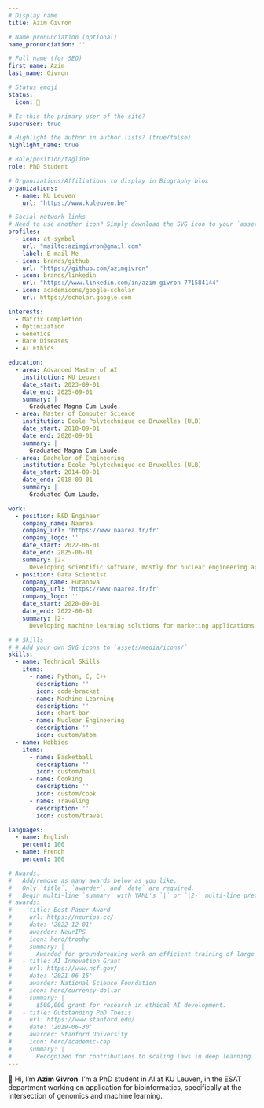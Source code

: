 ```yaml
---
# Display name
title: Azim Givron

# Name pronunciation (optional)
name_pronunciation: ''

# Full name (for SEO)
first_name: Azim
last_name: Givron

# Status emoji
status:
  icon: 🚀

# Is this the primary user of the site?
superuser: true

# Highlight the author in author lists? (true/false)
highlight_name: true

# Role/position/tagline
role: PhD Student

# Organizations/Affiliations to display in Biography blox
organizations:
  - name: KU Leuven
    url: "https://www.kuleuven.be"

# Social network links
# Need to use another icon? Simply download the SVG icon to your `assets/media/icons/` folder.
profiles:
  - icon: at-symbol
    url: "mailto:azimgivron@gmail.com"
    label: E-mail Me
  - icon: brands/github
    url: "https://github.com/azimgivron"
  - icon: brands/linkedin
    url: "https://www.linkedin.com/in/azim-givron-771584144"
  - icon: academicons/google-scholar
    url: https://scholar.google.com

interests:
  - Matrix Completion
  - Optimization
  - Genetics
  - Rare Diseases
  - AI Ethics

education:
  - area: Advanced Master of AI
    institution: KU Leuven
    date_start: 2023-09-01
    date_end: 2025-09-01
    summary: |
      Graduated Magna Cum Laude.
  - area: Master of Computer Science
    institution: Ecole Polytechnique de Bruxelles (ULB)
    date_start: 2018-09-01
    date_end: 2020-09-01
    summary: |
      Graduated Magna Cum Laude.
  - area: Bachelor of Engineering
    institution: Ecole Polytechnique de Bruxelles (ULB)
    date_start: 2014-09-01
    date_end: 2018-09-01
    summary: |
      Graduated Cum Laude.

work:
  - position: R&D Engineer
    company_name: Naarea
    company_url: 'https://www.naarea.fr/fr'
    company_logo: ''
    date_start: 2022-06-01
    date_end: 2025-06-01
    summary: |2-
      Developing scientific software, mostly for nuclear engineering applications.
  - position: Data Scientist
    company_name: Euranova
    company_url: 'https://www.naarea.fr/fr'
    company_logo: ''
    date_start: 2020-09-01
    date_end: 2022-06-01
    summary: |2-
      Developing machine learning solutions for marketing applications.

# # Skills
# # Add your own SVG icons to `assets/media/icons/`
skills:
  - name: Technical Skills
    items:
      - name: Python, C, C++
        description: ''
        icon: code-bracket
      - name: Machine Learning
        description: ''
        icon: chart-bar
      - name: Nuclear Engineering
        description: ''
        icon: custom/atom
  - name: Hobbies
    items:
      - name: Basketball
        description: ''
        icon: custom/ball
      - name: Cooking
        description: ''
        icon: custom/cook
      - name: Traveling
        description: ''
        icon: custom/travel

languages:
  - name: English
    percent: 100
  - name: French
    percent: 100

# Awards.
#   Add/remove as many awards below as you like.
#   Only `title`, `awarder`, and `date` are required.
#   Begin multi-line `summary` with YAML's `|` or `|2-` multi-line prefix and indent 2 spaces below.
# awards:
#   - title: Best Paper Award
#     url: https://neurips.cc/
#     date: '2022-12-01'
#     awarder: NeurIPS
#     icon: hero/trophy
#     summary: |
#       Awarded for groundbreaking work on efficient training of large models.
#   - title: AI Innovation Grant
#     url: https://www.nsf.gov/
#     date: '2021-06-15'
#     awarder: National Science Foundation
#     icon: hero/currency-dollar
#     summary: |
#       $500,000 grant for research in ethical AI development.
#   - title: Outstanding PhD Thesis
#     url: https://www.stanford.edu/
#     date: '2019-06-30'
#     awarder: Stanford University
#     icon: hero/academic-cap
#     summary: |
#       Recognized for contributions to scaling laws in deep learning.
---
```


👋 Hi, I’m **Azim Givron**. I’m a PhD student in AI at KU Leuven, in the ESAT department working on application for bioinformatics, specifically at the intersection of genomics and machine learning.  

